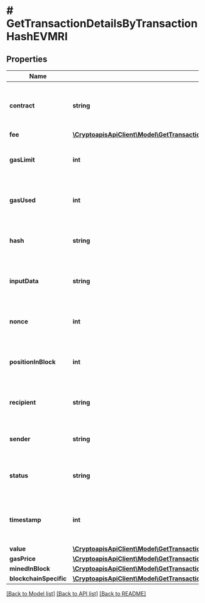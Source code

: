 # # GetTransactionDetailsByTransactionHashEVMRI

## Properties

Name | Type | Description | Notes
------------ | ------------- | ------------- | -------------
**contract** | **string** | String representation of the transaction contract address | [optional]
**fee** | [**\CryptoapisApiClient\Model\GetTransactionDetailsByTransactionHashEVMRIFee**](GetTransactionDetailsByTransactionHashEVMRIFee.md) |  |
**gasLimit** | **int** | String representation of the transaction gas limit |
**gasUsed** | **int** | String representation of the transaction used gas |
**hash** | **string** | String representation of the transaction hash |
**inputData** | **string** | String representation of the transaction input data |
**nonce** | **int** | Numeric representation of the transaction nonce |
**positionInBlock** | **int** | Numeric representation of the transaction index |
**recipient** | **string** | String representation of the recipient address |
**sender** | **string** | String representation of the sender address |
**status** | **string** | String representation of the transaction status |
**timestamp** | **int** | Numeric representation of the timestamp in seconds since epoch |
**value** | [**\CryptoapisApiClient\Model\GetTransactionDetailsByTransactionHashEVMRIValue**](GetTransactionDetailsByTransactionHashEVMRIValue.md) |  |
**gasPrice** | [**\CryptoapisApiClient\Model\GetTransactionDetailsByTransactionHashEVMRIGasPrice**](GetTransactionDetailsByTransactionHashEVMRIGasPrice.md) |  |
**minedInBlock** | [**\CryptoapisApiClient\Model\GetTransactionDetailsByTransactionHashEVMRIMinedInBlock**](GetTransactionDetailsByTransactionHashEVMRIMinedInBlock.md) |  |
**blockchainSpecific** | [**\CryptoapisApiClient\Model\GetTransactionDetailsByTransactionHashEVMRIBS**](GetTransactionDetailsByTransactionHashEVMRIBS.md) |  | [optional]

[[Back to Model list]](../../README.md#models) [[Back to API list]](../../README.md#endpoints) [[Back to README]](../../README.md)
